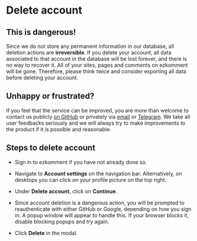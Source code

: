 # Delete account

## This is dangerous!

Since we do not store any permanent information in our database, all deletion actions are **irreversible**. If you delete your account, all data associated to that account in the database will be lost forever, and there is no way to recover it. All of your sites, pages and comments on ezkomment will be gone. Therefore, please think twice and consider exporting all data before deleting your account.

## Unhappy or frustrated?

If you feel that the service can be improved, you are more than welcome to contact us publicly [on GitHub](https://github.com/joulev/ezkomment/discussions) or privately via [email](mailto:me@joulev.dev) or [Telegram](https://t.me/joulev3). We take all user feedbacks seriously and we will always try to make improvements to the product if it is possible and reasonable.

## Steps to delete account

- Sign in to ezkomment if you have not already done so.

- Navigate to **Account settings** on the navigation bar. Alternatively, on desktops you can click on your profile picture on the top right.

- Under **Delete account**, click on **Continue**.

- Since account deletion is a dangerous action, you will be prompted to reauthenticate with either GitHub or Google, depending on how you sign in. A popup window will appear to handle this. If your browser blocks it, disable blocking popups and try again.

- Click **Delete** in the modal.
